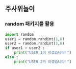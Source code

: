 ## 주사위놀이
### random 패키지를 활용

```py
import random
user1 = random.randint(1,6)
user2 = random.randint(1,6)
if user1 > user2 :
    print("USER 1이 이겼습니다!")
else :
    print("USER 2가 이겼습니다!")
```